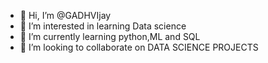 - 👋 Hi, I’m @GADHVIjay
- 👀 I’m interested in learning Data science
- 🌱 I’m currently learning python,ML and SQL
- 💞️ I’m looking to collaborate on DATA SCIENCE PROJECTS

<!---
GADHVIjay/GADHVIjay is a ✨ special ✨ repository because its `README.md` (this file) appears on your GitHub profile.
You can click the Preview link to take a look at your changes.
--->
